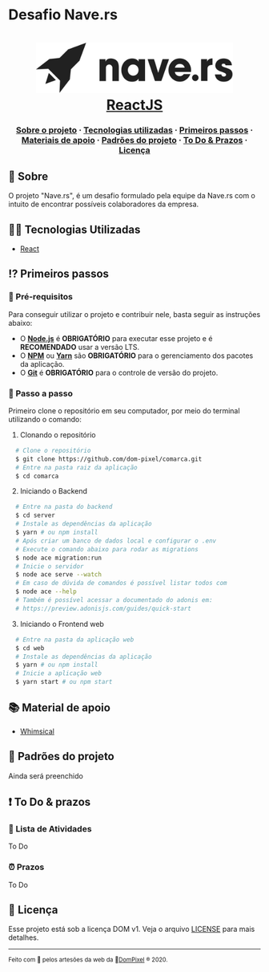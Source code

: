 # Desafio Nave.rs

<h1 align="center">
    <img alt="Nave.rs" src="src/assets/nave.svg" height="100px" />
    <br/>
   <a href="https://pt-br.reactjs.org/docs/getting-started.html" target="_blank" rel="noopener">ReactJS</a> 
</h1>

<h3 align="center">
  <a href="#-sobre">Sobre o projeto</a>
  <span> · </span>
  <a href="#-tecnologias-utilizadas">Tecnologias utilizadas</a>
  <span> · </span>
  <a href="#-primeiros-passos">Primeiros passos</a>
    <span> · </span>
  <a href="#-material-de-apoio">Materiais de apoio</a>
  <span> · </span>
  <a href="#-padroes-contribuir">Padrões do projeto</a>
  <span> · </span>
  <a href="#-to-do-&-prazos">To Do & Prazos</a>
  <span> · </span>
  <a href="#-licença">Licença</a>
</h3>

## 💭 Sobre

O projeto "Nave.rs", é um desafio formulado pela equipe da Nave.rs com o intuito
de encontrar possíveis colaboradores da empresa.

## 👨‍💻 Tecnologias Utilizadas

- <a href="https://reactjs.org/" target="_blank" rel="noopener">React</a>

## ⁉ Primeiros passos

### 🤔 Pré-requisitos

Para conseguir utilizar o projeto e contribuir nele, basta seguir as instruções abaixo:

- O **<a href="https://nodejs.org/en/" target="_blank" rel="noopener">Node.js</a>** é **OBRIGATÓRIO** para executar esse projeto e é **RECOMENDADO** usar a versão LTS.
- O **<a href="https://www.npmjs.com/" target="_blank" rel="noopener">NPM</a>** ou **<a href="https://yarnpkg.com/" target="_blank" rel="noopener">Yarn</a>** são **OBRIGATÓRIO** para o gerenciamento dos pacotes da aplicação.
- O **<a href="https://git-scm.com/" target="_blank" rel="noopener">Git</a>** é **OBRIGATÓRIO** para o controle de versão do projeto.

### 📝 Passo a passo

Primeiro clone o repositório em seu computador, por meio do terminal utilizando o comando:

1. Clonando o repositório

```sh
  # Clone o repositório
  $ git clone https://github.com/dom-pixel/comarca.git
  # Entre na pasta raiz da aplicação
  $ cd comarca
```

2. Iniciando o Backend

```sh
  # Entre na pasta do backend
  $ cd server
  # Instale as dependências da aplicação
  $ yarn # ou npm install
  # Após criar um banco de dados local e configurar o .env
  # Execute o comando abaixo para rodar as migrations
  $ node ace migration:run
  # Inicie o servidor
  $ node ace serve --watch
  # Em caso de dúvida de comandos é possível listar todos com
  $ node ace --help
  # Também é possível acessar a documentado do adonis em:
  # https://preview.adonisjs.com/guides/quick-start
```

3. Iniciando o Frontend web

```sh
  # Entre na pasta da aplicação web
  $ cd web
  # Instale as dependências da aplicação
  $ yarn # ou npm install
  # Inicie a aplicação web
  $ yarn start # ou npm start
```

## 📚 Material de apoio

- [Whimsical](https://whimsical.com/CixQTontWwUqpeG1TkdFpM)

## 💯 Padrões do projeto

Ainda será preenchido

## ❗ To Do & prazos

### 🚧 Lista de Atividades

To Do

### ⏰ Prazos

To Do

## 📃 Licença

Esse projeto está sob a licença DOM v1. Veja o arquivo [LICENSE](/LICENSE) para mais detalhes.

---

<sup> Feito com 💙 pelos artesões da web da 👾<a href="https://dompixel.com.br/" target="_blank" rel="noopener">DomPixel</a> ® 2020.</sup>
